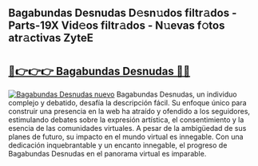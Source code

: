 ## Bagabundas Desnudas D𝚎sn𝚞dos filtr𝚊dos - Parts-19X Vid𝚎os filtr𝚊dos - N𝚞evas f𝚘tos atr𝚊ctivas ZyteE

# <h2><a href="http://mbcmq7.tromn.icu/?c=Bagabundas+Desnudas">🔗👉👉👉 Bagabundas Desnudas 🔗🔗</a></h2>

[![Bagabundas Desnudas nuevo](https://i.imgur.com/pEAQMta.gif)](http://mbcmq7.tromn.icu/?c=Bagabundas+Desnudas)
Bagabundas Desnudas, un individuo complejo y debatido, desafía la descripción fácil. Su enfoque único para construir una presencia en la web ha atraído y ofendido a los seguidores, estimulando debates sobre la expresión artística, el consentimiento y la esencia de las comunidades virtuales. A pesar de la ambigüedad de sus planes de futuro, su impacto en el mundo virtual es innegable. Con una dedicación inquebrantable y un encanto innegable, el progreso de Bagabundas Desnudas en el panorama virtual es imparable.
